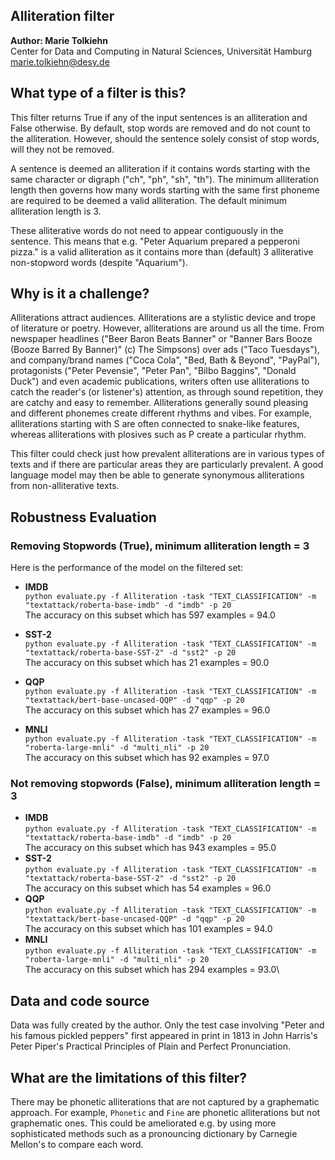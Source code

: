 ## Alliteration filter

**Author: Marie Tolkiehn**\
Center for Data and Computing in Natural Sciences, Universität Hamburg\
marie.tolkiehn@desy.de


## What type of a filter is this?

This filter returns True if any of the input sentences is an alliteration and False otherwise.
By default, stop words are removed and do not count to the alliteration.
However, should the sentence solely consist of stop words, will they not be removed.

A sentence is deemed an alliteration if it contains words starting with the same character or digraph ("ch", "ph", "sh", "th").
The minimum alliteration length then governs how many words starting with the same first phoneme are required to be deemed a valid alliteration.
The default minimum alliteration length is 3.

These alliterative words do not need to appear contiguously in the sentence.
This means that e.g. "Peter Aquarium prepared a pepperoni pizza." is a valid alliteration
as it contains more than (default) 3 alliterative non-stopword words (despite "Aquarium").

## Why is it a challenge?
Alliterations attract audiences.
Alliterations are a stylistic device and trope of literature or poetry.
However, alliterations are around us all the time. From newspaper headlines
("Beer Baron Beats Banner" or "Banner Bars Booze (Booze Barred By Banner)" (c) The Simpsons)
over ads ("Taco Tuesdays"), and company/brand names ("Coca Cola", "Bed, Bath & Beyond", "PayPal"),
protagonists ("Peter Pevensie", "Peter Pan", "Bilbo Baggins", "Donald Duck")
and even academic publications, writers often use alliterations to catch the reader's (or listener's) attention,
as through sound repetition, they are catchy and easy to remember.
Alliterations generally sound pleasing and different phonemes create different rhythms and vibes.
For example, alliterations starting with S are often connected to snake-like features,
whereas alliterations with plosives such as P create a particular rhythm.

This filter could check just how prevalent alliterations are in various types of texts and if there are particular areas they are particularly prevalent.
A good language model may then be able to generate synonymous alliterations from non-alliterative texts.

## Robustness Evaluation
### Removing Stopwords (True), minimum alliteration length = 3
Here is the performance of the model on the filtered set:
* **IMDB**\
  `python evaluate.py -f Alliteration -task "TEXT_CLASSIFICATION" -m "textattack/roberta-base-imdb" -d "imdb" -p 20`\
    The accuracy on this subset which has 597 examples = 94.0

* **SST-2**\
  `python evaluate.py -f Alliteration -task "TEXT_CLASSIFICATION" -m "textattack/roberta-base-SST-2" -d "sst2" -p 20`\
    The accuracy on this subset which has 21 examples = 90.0

* **QQP** \
    `python evaluate.py -f Alliteration -task "TEXT_CLASSIFICATION" -m "textattack/bert-base-uncased-QQP" -d "qqp" -p 20`\
    The accuracy on this subset which has 27 examples = 96.0

* **MNLI**\
    `python evaluate.py -f Alliteration -task "TEXT_CLASSIFICATION" -m "roberta-large-mnli" -d "multi_nli" -p 20`\
  The accuracy on this subset which has 92 examples = 97.0


### Not removing stopwords (False), minimum alliteration length = 3
* **IMDB**\
  `python evaluate.py -f Alliteration -task "TEXT_CLASSIFICATION" -m "textattack/roberta-base-imdb" -d "imdb" -p 20`\
    The accuracy on this subset which has 943 examples = 95.0
* **SST-2**\
  `python evaluate.py -f Alliteration -task "TEXT_CLASSIFICATION" -m "textattack/roberta-base-SST-2" -d "sst2" -p 20`\
    The accuracy on this subset which has 54 examples = 96.0
* **QQP** \
    `python evaluate.py -f Alliteration -task "TEXT_CLASSIFICATION" -m "textattack/bert-base-uncased-QQP" -d "qqp" -p 20`\
    The accuracy on this subset which has 101 examples = 94.0
* **MNLI**\
    `python evaluate.py -f Alliteration -task "TEXT_CLASSIFICATION" -m "roberta-large-mnli" -d "multi_nli" -p 20`\
  The accuracy on this subset which has 294 examples = 93.0\



## Data and code source
Data was fully created by the author.
Only the test case involving "Peter and his famous pickled peppers" first appeared in print in 1813 in John Harris's Peter Piper's Practical Principles of Plain and Perfect Pronunciation.


## What are the limitations of this filter?
There may be phonetic alliterations that are not captured by a graphematic approach. For example, `Phonetic` and `Fine` are phonetic alliterations but not graphematic ones.
This could be ameliorated e.g. by using more sophisticated methods such as a pronouncing dictionary by Carnegie Mellon's to compare each word.